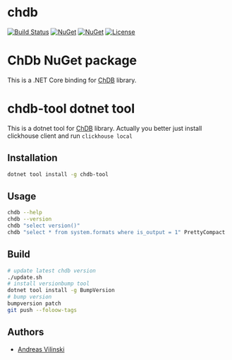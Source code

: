 # chdb

[![Build Status](https://dev.azure.com/ChDB/ChDB/_apis/build/status/ChDB.chdb?branchName=master)](https://dev.azure.com/ChDB/ChDB/_build/latest?definitionId=1&branchName=master)
[![NuGet](https://img.shields.io/nuget/v/ChDB.svg)](https://www.nuget.org/packages/ChDB/)
[![NuGet](https://img.shields.io/nuget/dt/ChDB.svg)](https://www.nuget.org/packages/ChDB/)
[![License](https://img.shields.io/github/license/ChDB/chdb.svg)](https://github.com/vilinski/chdb/LICENSE.md)

# ChDb NuGet package

This is a .NET Core binding for [ChDB](https://doc.chdb.io) library.

# chdb-tool dotnet tool

This is a dotnet tool for [ChDB](https://doc.chdb.io) library. 
Actually you better just install clickhouse client and run `clickhouse local`

## Installation

```bash
dotnet tool install -g chdb-tool
```

## Usage

```bash
chdb --help
chdb --version
chdb "select version()" 
chdb "select * from system.formats where is_output = 1" PrettyCompact
```

## Build

```bash
# update latest chdb version
./update.sh
# install versionbump tool
dotnet tool install -g BumpVersion
# bump version
bumpversion patch
git push --foloow-tags
```

## Authors

* [Andreas Vilinski](https://github.com/vilinski)